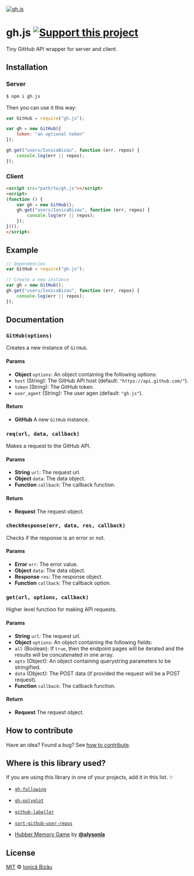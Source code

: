 [![gh.js](http://i.imgur.com/ku5PMH1.png)](#)

# gh.js [![Support this project][donate-now]][paypal-donations]

Tiny GitHub API wrapper for server and client.

## Installation
### Server
```sh
$ npm i gh.js
```

Then you can use it this way:

```js
var GitHub = require("gh.js");

var gh = new GitHub({
    token: "an optional token"
});

gh.get("users/IonicaBizau", function (err, repos) {
    console.log(err || repos);
});
```
### Client
```html
<script src="path/to/gh.js"></script>
<script>
(function () {
    var gh = new GitHub();
    gh.get("users/IonicaBizau", function (err, repos) {
        console.log(err || repos);
    });
})();
</script>
```

## Example

```js
// Dependencies
var GitHub = require("gh.js");

// Create a new instance
var gh = new GitHub();
gh.get("users/IonicaBizau", function (err, repos) {
    console.log(err || repos);
});
```

## Documentation

### `GitHub(options)`
Creates a new instance of `GitHub`.

#### Params
- **Object** `options`: An object containing the following options:
 - `host` (String): The GitHub API host (default: `"https://api.github.com/"`).
 - `token` (String): The GitHub token.
 - `user_agent` (String): The user agen (default: `"gh.js"`).

#### Return
- **GitHub** A new `GitHub` instance.

### `req(url, data, callback)`
Makes a request to the GitHub API.

#### Params
- **String** `url`: The request url.
- **Object** `data`: The data object.
- **Function** `callback`: The callback function.

#### Return
- **Request** The request object.

### `checkResponse(err, data, res, callback)`
Checks if the response is an error or not.

#### Params
- **Error** `err`: The error value.
- **Object** `data`: The data object.
- **Response** `res`: The response object.
- **Function** `callback`: The callback option.

### `get(url, options, callback)`
Higher level function for making API requests.

#### Params
- **String** `url`: The request url.
- **Object** `options`: An object containing the following fields:
 - `all` (Boolean): If `true`, then the endpoint pages will be iterated and the results will be concatenated in one array.
 - `opts` (Object): An object containing querystring parameters to be stringified.
 - `data` (Object): The POST data (if provided the request will be a POST request).
- **Function** `callback`: The callback function.

#### Return
- **Request** The request object.

## How to contribute
Have an idea? Found a bug? See [how to contribute][contributing].

## Where is this library used?
If you are using this library in one of your projects, add it in this list. :sparkles:

 - [`gh-following`](https://github.com/IonicaBizau/gh-following#readme)

 - [`gh-polyglot`](https://github.com/IonicaBizau/node-gh-polyglot)

 - [`github-labeller`](https://github.com/IonicaBizau/github-labeller#readme)

 - [`sort-github-user-repos`](https://github.com/IonicaBizau/sort-github-user-repos#readme)

 - [Hubber Memory Game](https://github.com/alysonla/hubber-memory-game) by [**@alysonla**](https://github.com/alysonla/)

## License

[MIT][license] © [Ionică Bizău][website]

[paypal-donations]: https://www.paypal.com/cgi-bin/webscr?cmd=_s-xclick&hosted_button_id=RVXDDLKKLQRJW
[donate-now]: http://i.imgur.com/6cMbHOC.png

[license]: http://showalicense.com/?fullname=Ionic%C4%83%20Biz%C4%83u%20%3Cbizauionica%40gmail.com%3E%20(http%3A%2F%2Fionicabizau.net)&year=2015#license-mit
[website]: http://ionicabizau.net
[contributing]: /CONTRIBUTING.md
[docs]: /DOCUMENTATION.md